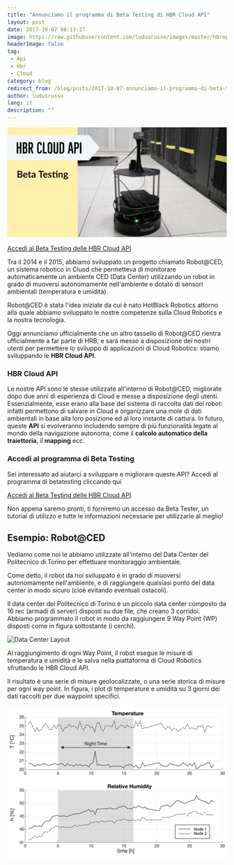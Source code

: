```yaml
---
title: "Annunciamo il programma di Beta Testing di HBR Cloud API"
layout: post
date: 2017-10-07 08:13:27
image: https://raw.githubusercontent.com/ludusrusso/images/master/hbropenapi/betasting.png
headerImage: false
tag:
 - Api
 - Hbr
 - Cloud
category: blog
redirect_from: /blog/posts/2017-10-07-annunciamo-il-programma-di-beta-testing-di-hbr-cloud-api
author: ludusrusso
lang: it
description: ""
---
```


![Time Plot](https://raw.githubusercontent.com/ludusrusso/images/master/hbropenapi/betasting.png)

<a href="https://goo.gl/forms/p7bFtHkbPwUAAydY2?utm_source=openapi&utm_medium=form&utm_campaign=api&utm_content=dc" class="btn btn-lg btn-info"> Accedi al Beta Testing delle HBR Cloud API</a>

Tra il 2014 e il 2015, abbiamo sviluppato un progetto chiamato Robot@CED, un sistema robotico in Cluod che permetteva di monitorare automaticamente un ambiente CED (Data Center) utilizzando un robot in grado di muoversi autonomamente nell'ambiente e dotato di sensori ambientali (temperatura e umidità).

Robot@CED è stata l'idea iniziale da cui è nato HotBlack Robotics attorno alla quale abbiamo sviluppato le nostre competenze sulla Cloud Robotics e la nostra tecnologia.

Oggi annunciamo ufficialmente che un altro tassello di Robot@CED rientra ufficialmente a far parte di HRB, e sarà messo a disposizione dei nostri utenti per permettere lo sviluppo di applicazioni di Cloud Robotics: stiamo sviluppando le **HBR Cloud API**.

### HBR Cloud API

Le nostre API sono le stesse utilizzate all'interno di Robot@CED, migliorate dopo due anni di esperienza di Cloud e messe a disposizione degli utenti. Essenzialmente, esse erano alla base del sistema di raccolta dati del robot: infatti permettono di salvare in Cloud e organizzare una mole di dati ambientali in base alla loro posizione ed al loro instante di cattura. In futuro, queste **API** si evolveranno includendo sempre di più funzionalità legate al mondo della navigazione autonoma, come il **calcolo automatico della traiettoria**, il **mapping** ecc.

### Accedi al programma di Beta Testing

Sei interessato ad aiutarci a sviluppare e migliorare queste API? Accedi al programma di betatesting cliccando qui

<a href="https://goo.gl/forms/p7bFtHkbPwUAAydY2?utm_source=openapi&utm_medium=form&utm_campaign=api&utm_content=dc" class="btn btn-lg btn-info"> Accedi al Beta Testing delle HBR Cloud API</a>

Non appena saremo pronti, ti forniremo un accesso da Beta Tester, un tutorial di utilizzo e tutte le informazioni necessarie per utilizzarle al meglio!

## Esempio: Robot@CED

Vediamo come noi le abbiamo utilizzate all'interno del Data Center del Politecnico di Torino per effettuare monitoraggio ambientale.

Come detto, il robot da noi sviluppato è in grado di muoversi autonomamente nell'ambiente, e di raggiungere qualsiasi punto del data center in modo sicuro (cioè evitando eventuali ostacoli).

Il data center del Politecnico di Torino è un piccolo data center composto da 16 rec (armadi di server) disposti su due file, che creano 3 corridoi. Abbiamo programmato il robot in modo da raggiungere 9 Way Point (WP) disposti come in figura sottostante (i cerchi).

![Data Center Layout](https://raw.githubusercontent.com/ludusrusso/images/master/hbropenapi/dclayout.png)

Al raggiungimento di ogni Way Point, il robot esegue le misure di temperatura e umidità e le salva nella piattaforma di Cloud Robotics sfruttando le HBR Cloud API.

Il risultato è una serie di misure geolocalizzate, o una serie storica di misure per ogni way point. In figura, i plot di temperature e umidità su 3 giorni dei dati raccolti per due waypoint specifici.

![Time Plot](https://raw.githubusercontent.com/ludusrusso/images/master/hbropenapi/plot.png)

